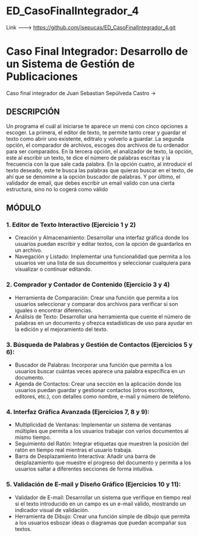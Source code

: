 # ED_CasoFinalIntegrador_4

Link ---> https://github.com/jsepucas/ED_CasoFinalIntegrador_4.git


# Caso Final Integrador: Desarrollo de un Sistema de Gestión de Publicaciones
Caso final integrador de Juan Sebastian Sepúlveda Castro -> 

## DESCRIPCIÓN
Un programa el cuál al iniciarse te aparece un menú con cinco opciones a escoger. La primera, el editor de texto, te permite tanto crear y guardar el texto como abrir uno existente, editralo y volverlo a guardar. La segunda opción, el comparador de archivos, escoges dos archivos de tu ordenador para ser comparados. En la tercera opción, el analizador de texto, la opción, este al escribir un texto, te dice el número de palabras escritas y la frecuencia con la que sale cada palabra. En la opción cuatro, al introducir el texto deseado, este te busca las palabras que quieras buscar en el texto, de ahí que se denomine a la opción buscador de palabras. Y por último, el validador de email, que debes escribir un email valido con una cierta estructura, sino no lo cogerá como válido  

## MÓDULO
 ### 1. Editor de Texto Interactivo (Ejercicio 1 y 2)
  * Creación y Almacenamiento: Desarrollar una interfaz gráfica donde los usuarios puedan escribir y editar textos, con la opción de guardarlos en un archivo.
  * Navegación y Listado: Implementar una funcionalidad que permita a los usuarios ver una lista de sus documentos y seleccionar cualquiera para visualizar o continuar editando.
    
### 2. Comprador y Contador de Contenido (Ejercicio 3 y 4) 
  * Herramienta de Comparación: Crear una función que permita a los usuarios seleccionar y comparar dos archivos para verificar si son iguales o encontrar diferencias.
  * Análisis de Texto: Desarrollar una herramienta que cuente el número de palabras en un documento y ofrezca estadísticas de uso para ayudar en la edición y el mejoramiento del texto.

### 3. Búsqueda de Palabras y Gestión de Contactos (Ejercicios 5 y 6):
  * Buscador de Palabras: Incorporar una función que permita a los usuarios buscar cuántas veces aparece una palabra específica en un documento.
  * Agenda de Contactos: Crear una sección en la aplicación donde los usuarios puedan guardar y gestionar contactos (otros escritores, editores, etc.), con detalles como nombre, e-mail y número de teléfono.

### 4. Interfaz Gráfica Avanzada (Ejercicios 7, 8 y 9):
  * Multiplicidad de Ventanas: Implementar un sistema de ventanas múltiples que permita a los usuarios trabajar con varios documentos al mismo tiempo.
  * Seguimiento del Ratón: Integrar etiquetas que muestren la posición del ratón en tiempo real mientras el usuario trabaja.
  * Barra de Desplazamiento Interactiva: Añadir una barra de desplazamiento que muestre el progreso del documento y permita a los usuarios saltar a diferentes secciones de forma intuitiva.

### 5. Validación de E-mail y Diseño Gráfico (Ejercicios 10 y 11):
  * Validador de E-mail: Desarrollar un sistema que verifique en tiempo real si el texto introducido en un campo es un e-mail válido, mostrando un indicador visual de validación.
  * Herramienta de Dibujo: Crear una función simple de dibujo que permita a los usuarios esbozar ideas o diagramas que puedan acompañar sus textos.



